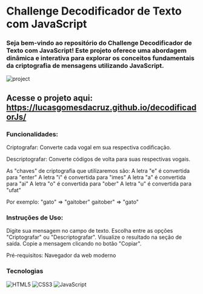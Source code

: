 # Challenge Decodificador de Texto com JavaScript
### Seja bem-vindo ao repositório do Challenge Decodificador de Texto com JavaScript! Este projeto oferece uma abordagem dinâmica e interativa para explorar os conceitos fundamentais da criptografia de mensagens utilizando JavaScript.

![project](https://github.com/lucasgomesdacruz/decodificadorJs/assets/112510742/0fa54b5a-4485-4aeb-91d3-f58acd07f2e2)

## Acesse o projeto aqui: https://lucasgomesdacruz.github.io/decodificadorJs/

### Funcionalidades:

Criptografar: Converte cada vogal em sua respectiva codificação.

Descriptografar: Converte códigos de volta para suas respectivas vogais.

As "chaves" de criptografia que utilizaremos são: A letra "e" é convertida para "enter" A letra "i" é convertida para "imes" A letra "a" é convertida para "ai" A letra "o" é convertida para "ober" A letra "u" é convertida para "ufat"

Por exemplo: "gato" => "gaitober" gaitober" => "gato"

### Instruções de Uso:
Digite sua mensagem no campo de texto. Escolha entre as opções "Criptografar" ou "Descriptografar". Visualize o resultado na seção de saída. Copie a mensagem clicando no botão "Copiar".

Pré-requisitos: Navegador da web moderno

### Tecnologias 
![HTML5](https://img.shields.io/badge/html5-%23E34F26.svg?style=for-the-badge&logo=html5&logoColor=white) ![CSS3](https://img.shields.io/badge/css3-%231572B6.svg?style=for-the-badge&logo=css3&logoColor=white) ![JavaScript](https://img.shields.io/badge/javascript-%23323330.svg?style=for-the-badge&logo=javascript&logoColor=%23F7DF1E) 
